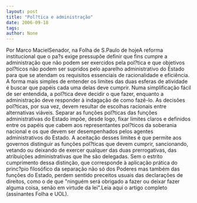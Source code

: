 ```yaml
---
layout: post
title: "Pol?tica e administração"
date: 2006-09-18
tags: 
author: None
---
```

Por Marco MacielSenador, na Folha de S.Paulo de hojeA reforma institucional que o pa?s exige pressupõe definir que fins cumpre a administração que não podem ser exercidos pela pol?tica e que objetivos pol?ticos não podem ser supridos pelo aparelho administrativo do Estado para que se atendam os requisitos essenciais de racionalidade e eficiência.
A forma mais simples de entender os limites das duas esferas de atividade é buscar que papéis cada uma delas deve cumprir. 
Numa simplificação fácil de ser entendida, a pol?tica deve decidir o que fazer, enquanto a administração deve responder à indagação de como fazê-lo. As decisões pol?ticas, por sua vez, devem resultar de escolhas racionais entre alternativas viáveis. 
Separar as funções pol?ticas das funções administrativas do Estado impõe, desde logo, fixar limites claros e definidos entre os papéis que cabem aos representantes pol?ticos da soberania nacional e os que devem ser desempenhados pelos agentes administrativos do Estado. 
A aceitação desses limites é que permite aos governos distinguir as funções pol?ticas que devem cumprir, sancionando, vetando ou deixando de exercer qualquer das duas prerrogativas, das atribuições administrativas que lhe são delegadas. 
Sem o estrito cumprimento dessa distinção, que corresponde à aplicação prática do princ?pio filosófico da separação não só dos Poderes mas também das funções do Estado, perdem sentido preceitos usuais das declarações de direitos, como o de que \"ninguém será obrigado a fazer ou deixar fazer alguma coisa, senão em virtude da lei\".Leia aqui o artigo completo (assinantes Folha e UOL). 